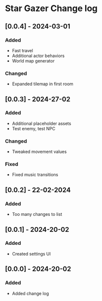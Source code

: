 # Star Gazer Change log

## [0.0.4] - 2024-03-01

### Added

- Fast travel
- Additional actor behaviors
- World map generator

### Changed

- Expanded tilemap in first room

## [0.0.3] - 2024-27-02

### Added

- Additional placeholder assets
- Test enemy, test NPC

### Changed

- Tweaked movement values

### Fixed

- Fixed music transitions

## [0.0.2] - 22-02-2024

### Added

- Too many changes to list

## [0.0.1] - 2024-20-02

### Added

- Created settings UI

## [0.0.0] - 2024-20-02

### Added

- Added change log

